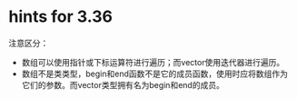 # hints for 3.36

注意区分：

- 数组可以使用指针或下标运算符进行遍历；而vector使用迭代器进行遍历。
- 数组不是类类型，begin和end函数不是它的成员函数，使用时应将数组作为它们的参数。而vector类型拥有名为begin和end的成员。